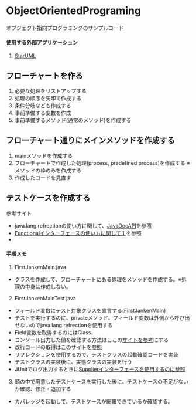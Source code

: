 # ObjectOrientedPrograming
オブジェクト指向プログラミングのサンプルコード

#### 使用する外部アプリケーション
1. [StarUML](http://staruml.io/)

## フローチャートを作る
1. 必要な処理をリストアップする
2. 処理の順序を矢印で作成する
3. 条件分岐なども作成する
4. 事前準備する変数を作成
5. 事前準備するメソッド(通常のメソッド)を作成する

## フローチャート通りにメインメソッドを作成する
1. mainメソッドを作成する
2. フローチャートで作成した処理(process, predefined process)を作成する
  ※メソッドの枠のみを作成する
3. 作成したコードを見直す

## テストケースを作成する
参考サイト
* java.lang.refrectionの使い方に関して、[JavaDocAPI](https://docs.oracle.com/javase/jp/8/docs/api/java/lang/Class.html#getDeclaredMethod-java.lang.String-java.lang.Class...-)を参照
* [Functionalインターフェースの使い方に関して１](https://codechacha.com/ja/java8-functional-interface/)を参照
*

#### 手順メモ
1. FirstJankenMain.java
  * クラスを作成して、フローチャートにある処理をメソッドを作成する。※処理の中身は作成しない。

2. FirstJankenMainTest.java
  * フィールド変数にテスト対象クラスを宣言する(FirstJankenMain)
  * テストを実行するのに、privateメソッド、フィールド変数は外側から呼び出せないのでjava.lang.refrectionを使用する
  * Field変数を取得するのにはClass.
  * コンソール出力した値を確認する方法はここの[サイトを参考](https://stackoverflow.com/questions/1119385/junit-test-for-system-out-println)にする
  * 改行コードの取得はこのサイトを[参照](https://techacademy.jp/magazine/19071)
  * リフレクションを使用するので、テストクラスの起動確認コードを実装
  * テストクラスの実装後に、実態クラスの実装を行う
  * JUnitでログ出力するときに[Supplierインターフェースを使用するのに参照](https://stackabuse.com/unit-testing-in-java-with-junit-5/)

3. 頭の中で用意したテストケースを実行した後に、テストケースの不足がないか確認、修正・追加する
  * [カバレッジ](https://zenryokuservice.com/wp/2020/09/01/%e9%96%8b%e7%99%ba%e7%92%b0%e5%a2%83%e6%a7%8b%e7%af%89%ef%bd%9ewindows%e7%89%88eclipse%e3%81%ae%e8%a8%ad%e5%ae%9a%ef%bd%9e/)を起動して、テストケースが網羅できているか確認する。

